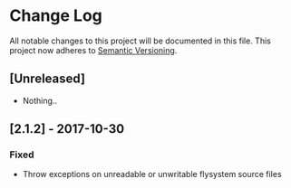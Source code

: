 # Change Log
All notable changes to this project will be documented in this file.
This project now adheres to [Semantic Versioning](http://semver.org/).

## [Unreleased]

- Nothing..

## [2.1.2] - 2017-10-30

### Fixed
- Throw exceptions on unreadable or unwritable flysystem source files
